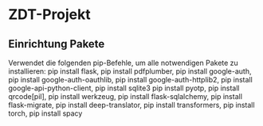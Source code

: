 # ZDT-Projekt
## Einrichtung Pakete
Verwendet die folgenden pip-Befehle, um alle notwendigen Pakete zu installieren: pip install flask, pip install pdfplumber, pip install google-auth, pip install google-auth-oauthlib, pip install google-auth-httplib2, pip install google-api-python-client, pip install sqlite3 pip install pyotp, pip install qrcode[pil], pip install werkzeug, pip install flask-sqlalchemy, pip install flask-migrate, pip install deep-translator, pip install transformers, pip install torch, pip install spacy